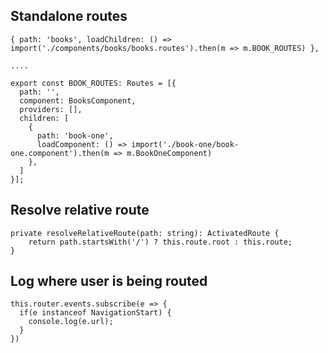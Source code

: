 ## Standalone routes 

```
{ path: 'books', loadChildren: () => import('./components/books/books.routes').then(m => m.BOOK_ROUTES) },

....

export const BOOK_ROUTES: Routes = [{
  path: '',
  component: BooksComponent,
  providers: [],
  children: [
    {
      path: 'book-one',
      loadComponent: () => import('./book-one/book-one.component').then(m => m.BookOneComponent)
    },
  ]
}];
```

## Resolve relative route

```
private resolveRelativeRoute(path: string): ActivatedRoute {
    return path.startsWith('/') ? this.route.root : this.route;
}
```

## Log where user is being routed

```
this.router.events.subscribe(e => {
  if(e instanceof NavigationStart) {
    console.log(e.url);
  }
})
```
